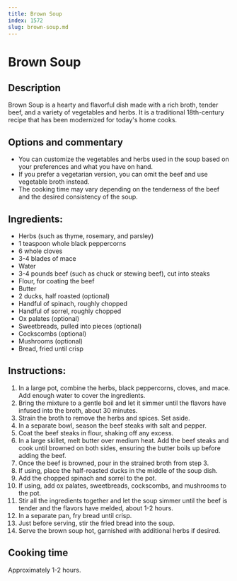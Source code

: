 ```yaml
---
title: Brown Soup
index: 1572
slug: brown-soup.md
---
```


# Brown Soup

## Description
Brown Soup is a hearty and flavorful dish made with a rich broth, tender beef, and a variety of vegetables and herbs. It is a traditional 18th-century recipe that has been modernized for today's home cooks.

## Options and commentary
- You can customize the vegetables and herbs used in the soup based on your preferences and what you have on hand.
- If you prefer a vegetarian version, you can omit the beef and use vegetable broth instead.
- The cooking time may vary depending on the tenderness of the beef and the desired consistency of the soup.

## Ingredients:
- Herbs (such as thyme, rosemary, and parsley)
- 1 teaspoon whole black peppercorns
- 6 whole cloves
- 3-4 blades of mace
- Water
- 3-4 pounds beef (such as chuck or stewing beef), cut into steaks
- Flour, for coating the beef
- Butter
- 2 ducks, half roasted (optional)
- Handful of spinach, roughly chopped
- Handful of sorrel, roughly chopped
- Ox palates (optional)
- Sweetbreads, pulled into pieces (optional)
- Cockscombs (optional)
- Mushrooms (optional)
- Bread, fried until crisp

## Instructions:
1. In a large pot, combine the herbs, black peppercorns, cloves, and mace. Add enough water to cover the ingredients.
2. Bring the mixture to a gentle boil and let it simmer until the flavors have infused into the broth, about 30 minutes.
3. Strain the broth to remove the herbs and spices. Set aside.
4. In a separate bowl, season the beef steaks with salt and pepper.
5. Coat the beef steaks in flour, shaking off any excess.
6. In a large skillet, melt butter over medium heat. Add the beef steaks and cook until browned on both sides, ensuring the butter boils up before adding the beef.
7. Once the beef is browned, pour in the strained broth from step 3.
8. If using, place the half-roasted ducks in the middle of the soup dish.
9. Add the chopped spinach and sorrel to the pot.
10. If using, add ox palates, sweetbreads, cockscombs, and mushrooms to the pot.
11. Stir all the ingredients together and let the soup simmer until the beef is tender and the flavors have melded, about 1-2 hours.
12. In a separate pan, fry bread until crisp.
13. Just before serving, stir the fried bread into the soup.
14. Serve the brown soup hot, garnished with additional herbs if desired.

## Cooking time
Approximately 1-2 hours.